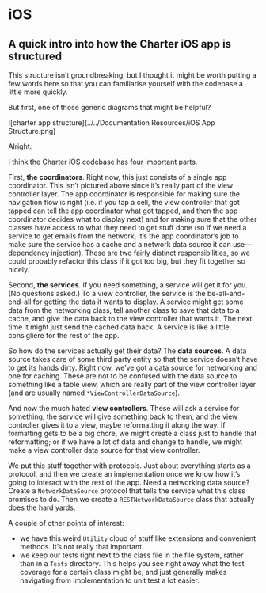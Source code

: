 # iOS

## A quick intro into how the Charter iOS app is structured

This structure isn’t groundbreaking, but I thought it might be worth putting a few words here so that you can familiarise yourself with the codebase a little more quickly.

But first, one of those generic diagrams that might be helpful?

![charter app structure](../../Documentation Resources/iOS App Structure.png)

Alright.

I think the Charter iOS codebase has four important parts.

First, **the coordinators**. Right now, this just consists of a single app coordinator. This isn’t pictured above since it’s really part of the view controller layer. The app coordinator is responsible for making sure the navigation flow is right (i.e. if you tap a cell, the view controller that got tapped can tell the app coordinator what got tapped, and then the app coordinator decides what to display next) and for making sure that the other classes have access to what they need to get stuff done (so if we need a service to get emails from the network, it’s the app coordinator’s job to make sure the service has a cache and a network data source it can use—dependency injection). These are two fairly distinct responsibilities, so we could probably refactor this class if it got too big, but they fit together so nicely.

Second, **the services**. If you need something, a service will get it for you. (No questions asked.) To a view controller, the service is the be-all-and-end-all for getting the data it wants to display. A service might get some data from the networking class, tell another class to save that data to a cache, and give the data back to the view controller that wants it. The next time it might just send the cached data back. A service is like a little consigliere for the rest of the app.

So how do the services actually get their data? The **data sources**. A data source takes care of some third party entity so that the service doesn’t have to get its hands dirty. Right now, we’ve got a data source for networking and one for caching. These are not to be confused with the data source to something like a table view, which are really part of the view controller layer (and are usually named `*ViewControllerDataSource`).

And now the much hated **view controllers**. These will ask a service for something, the service will give something back to them, and the view controller gives it to a view, maybe reformatting it along the way. If formatting gets to be a big chore, we might create a class just to handle that reformatting; or if we have a lot of data and change to handle, we might make a view controller data source for that view controller.

We put this stuff together with protocols. Just about everything starts as a protocol, and then we create an implementation once we know how it’s going to interact with the rest of the app. Need a networking data source? Create a `NetworkDataSource` protocol that tells the service what this class promises to do. Then we create a `RESTNetworkDataSource` class that actually does the hard yards. 

A couple of other points of interest:

* we have this weird `Utility` cloud of stuff like extensions and convenient methods. It’s not really that important.
* we keep our tests right next to the class file in the file system, rather than in a `Tests` directory. This helps you see right away what the test coverage for a certain class might be, and just generally makes navigating from implementation to unit test a lot easier.
